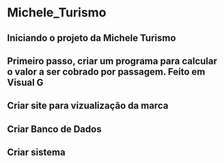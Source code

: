# Michele_Turismo
## Iniciando o projeto da Michele Turismo
## Primeiro passo, criar um programa para calcular o valor a ser cobrado por passagem. Feito em Visual G
## Criar site para vizualização da marca
## Criar Banco de Dados
## Criar sistema      
